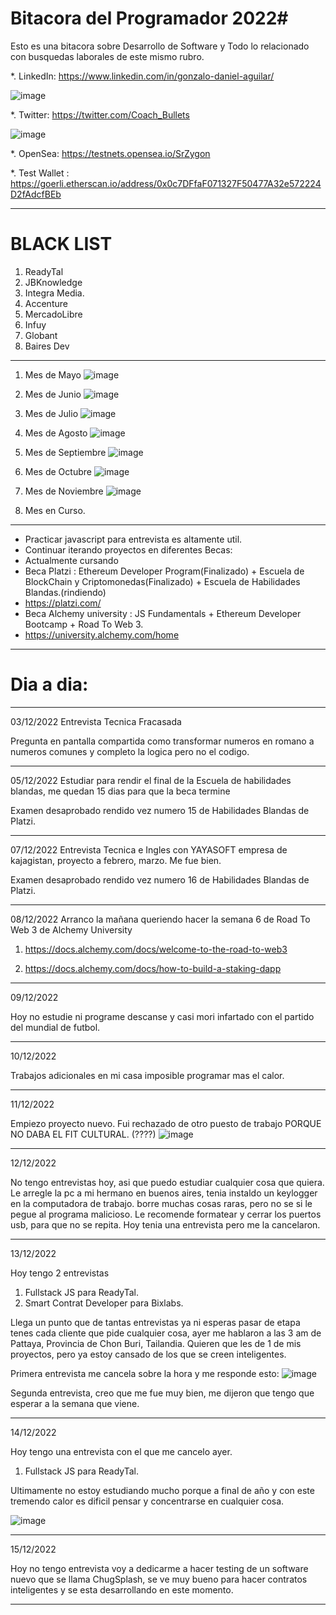 # Bitacora del Programador 2022#

Esto es una bitacora sobre Desarrollo de Software y Todo lo relacionado con busquedas laborales de este mismo rubro.

*. LinkedIn: https://www.linkedin.com/in/gonzalo-daniel-aguilar/

![image](https://user-images.githubusercontent.com/42863568/206424568-9f8d205e-2c20-4a83-9482-995255061a73.png)

*. Twitter: https://twitter.com/Coach_Bullets

![image](https://user-images.githubusercontent.com/42863568/207030010-d06a7c22-9d74-4ed2-9231-da559d529ee9.png)

*. OpenSea: https://testnets.opensea.io/SrZygon

*. Test Wallet : https://goerli.etherscan.io/address/0x0c7DFfaF071327F50477A32e572224D2fAdcfBEb

---------------------------------------------------------------------------------------------------------------

# BLACK LIST #

1. ReadyTal
2. JBKnowledge
3. Integra Media.
4. Accenture
5. MercadoLibre
6. Infuy
7. Globant
8. Baires Dev

---------------------------------------------------------------------------------------------------------------

1. Mes de Mayo
![image](https://user-images.githubusercontent.com/42863568/206427487-ea5a6837-57a1-41a9-8a3d-d954649dbee7.png)


2. Mes de Junio
![image](https://user-images.githubusercontent.com/42863568/206427319-c44a2d50-5292-45d9-b1f8-ed8ab5234d2b.png)


3. Mes de Julio
![image](https://user-images.githubusercontent.com/42863568/206426876-3d56baab-80ae-45a2-9523-1032723bbc58.png)


4. Mes de Agosto
![image](https://user-images.githubusercontent.com/42863568/206422474-3023f11a-857f-4eab-8730-cd4c7ebf94bb.png)


5. Mes de Septiembre
![image](https://user-images.githubusercontent.com/42863568/206422158-3ef2935f-ad79-4697-a838-8b219d03d2bf.png)


6. Mes de Octubre
![image](https://user-images.githubusercontent.com/42863568/206421774-b0a64370-4fb4-4674-b773-dc3647ec78f4.png)


7. Mes de Noviembre
![image](https://user-images.githubusercontent.com/42863568/206421597-6d68185c-f49e-46ec-9951-1d8b453eab8a.png)


8. Mes en Curso.

---------------------------------------------------------------
- Practicar javascript para entrevista es altamente util.
- Continuar iterando proyectos en diferentes Becas: 
-   Actualmente cursando 
-   Beca Platzi : Ethereum Developer Program(Finalizado) + Escuela de BlockChain y Criptomonedas(Finalizado) + Escuela de Habilidades Blandas.(rindiendo)   
-   https://platzi.com/ 
-   Beca Alchemy university : JS Fundamentals + Ethereum Developer Bootcamp + Road To Web 3.
-   https://university.alchemy.com/home
---------------------------------------------------------------   

# Dia a dia: #

---------------------------------------------------------------

03/12/2022
Entrevista Tecnica Fracasada

Pregunta en pantalla compartida como transformar numeros en romano a numeros comunes y completo la logica pero no el codigo.

---------------------------------------------------------------

05/12/2022
Estudiar para rendir el final de la Escuela de habilidades blandas, me quedan 15 dias para que la beca termine

Examen desaprobado rendido vez numero 15 de Habilidades Blandas de Platzi.

---------------------------------------------------------------
07/12/2022
Entrevista Tecnica e Ingles con YAYASOFT empresa de kajagistan, proyecto a febrero, marzo.
Me fue bien.

Examen desaprobado rendido vez numero 16 de Habilidades Blandas de Platzi.

---------------------------------------------------------------
08/12/2022
Arranco la mañana queriendo hacer la semana 6 de Road To Web 3 de Alchemy University

1. https://docs.alchemy.com/docs/welcome-to-the-road-to-web3

2. https://docs.alchemy.com/docs/how-to-build-a-staking-dapp

---------------------------------------------------------------

09/12/2022

Hoy no estudie ni programe descanse y casi mori infartado con el partido del mundial de futbol.

---------------------------------------------------------------

10/12/2022

Trabajos adicionales en mi casa imposible programar mas el calor.

----------------------------------------------------------------

11/12/2022

Empiezo proyecto nuevo.
Fui rechazado de otro puesto de trabajo PORQUE NO DABA EL FIT CULTURAL. (????)
![image](https://user-images.githubusercontent.com/42863568/206887546-9ca3dc8f-0474-41b9-bbf9-48f0cca92f5c.png)

---------------------------------------------------------------

12/12/2022

No tengo entrevistas hoy, asi que puedo estudiar cualquier cosa que quiera.
Le arregle la pc a mi hermano en buenos aires, tenia instaldo un keylogger en la computadora de trabajo. borre muchas cosas raras, pero no se si le pegue al programa malicioso.
Le recomende formatear y cerrar los puertos usb, para que no se repita.
Hoy tenia una entrevista pero me la cancelaron.

--------------------------------------------------------------

13/12/2022

Hoy tengo 2 entrevistas

1. Fullstack JS para ReadyTal.
2. Smart Contrat Developer para Bixlabs.

Llega un punto que de tantas entrevistas ya ni esperas pasar de etapa tenes cada cliente que pide cualquier cosa, ayer me hablaron a las 3 am de Pattaya, Provincia de Chon Buri, Tailandia. Quieren que les de 1 de mis proyectos, pero ya estoy cansado de los que se creen inteligentes.

Primera entrevista me cancela sobre la hora y me responde esto: 
![image](https://user-images.githubusercontent.com/42863568/207370339-95677724-f1f5-45fb-9aad-334bd5bf5c6a.png)

Segunda entrevista, creo que me fue muy bien, me dijeron que tengo que esperar a la semana que viene.

--------------------------------------------------------------

14/12/2022

Hoy tengo una entrevista con el que me cancelo ayer.

1. Fullstack JS para ReadyTal.

Ultimamente no estoy estudiando mucho porque a final de año y con este tremendo calor es dificil pensar y concentrarse en cualquier cosa.

![image](https://user-images.githubusercontent.com/42863568/207703295-ec9d2ba3-5aa1-4b94-8afd-0f9d9a664471.png)

--------------------------------------------------------------

15/12/2022

Hoy no tengo entrevista voy a dedicarme a hacer testing de un software nuevo que se llama ChugSplash, se ve muy bueno para hacer contratos inteligentes y se esta desarrollando en este momento.

--------------------------------------------------------------

